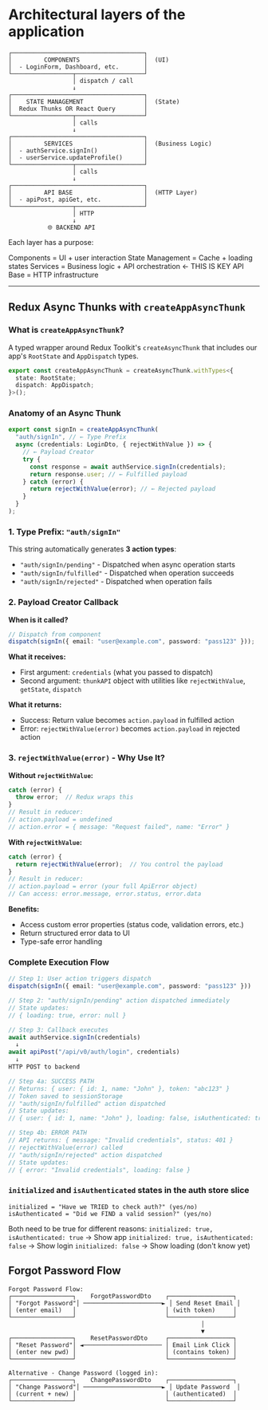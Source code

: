 # Architectural layers of the application

```
┌─────────────────────────────────────┐
│         COMPONENTS                  │  (UI)
│  - LoginForm, Dashboard, etc.       │
└─────────────────┬───────────────────┘
                  │ dispatch / call
                  ↓
┌─────────────────────────────────────┐
│    STATE MANAGEMENT                 │  (State)
│  Redux Thunks OR React Query        │
└─────────────────┬───────────────────┘
                  │ calls
                  ↓
┌─────────────────────────────────────┐
│         SERVICES                    │  (Business Logic)
│  - authService.signIn()             │
│  - userService.updateProfile()      │
└─────────────────┬───────────────────┘
                  │ calls
                  ↓
┌─────────────────────────────────────┐
│         API BASE                    │  (HTTP Layer)
│  - apiPost, apiGet, etc.            │
└─────────────────┬───────────────────┘
                  │ HTTP
                  ↓
           🌐 BACKEND API
```

Each layer has a purpose:

Components = UI + user interaction
State Management = Cache + loading states
Services = Business logic + API orchestration ← THIS IS KEY
API Base = HTTP infrastructure

---

## Redux Async Thunks with `createAppAsyncThunk`

### What is `createAppAsyncThunk`?

A typed wrapper around Redux Toolkit's `createAsyncThunk` that includes our app's `RootState` and `AppDispatch` types.

```typescript
export const createAppAsyncThunk = createAsyncThunk.withTypes<{
  state: RootState;
  dispatch: AppDispatch;
}>();
```

### Anatomy of an Async Thunk

```typescript
export const signIn = createAppAsyncThunk(
  "auth/signIn", // ← Type Prefix
  async (credentials: LoginDto, { rejectWithValue }) => {
    // ← Payload Creator
    try {
      const response = await authService.signIn(credentials);
      return response.user; // ← Fulfilled payload
    } catch (error) {
      return rejectWithValue(error); // ← Rejected payload
    }
  }
);
```

### 1. Type Prefix: `"auth/signIn"`

This string automatically generates **3 action types**:

- `"auth/signIn/pending"` - Dispatched when async operation starts
- `"auth/signIn/fulfilled"` - Dispatched when operation succeeds
- `"auth/signIn/rejected"` - Dispatched when operation fails

### 2. Payload Creator Callback

**When is it called?**

```typescript
// Dispatch from component
dispatch(signIn({ email: "user@example.com", password: "pass123" }));
```

**What it receives:**

- First argument: `credentials` (what you passed to dispatch)
- Second argument: `thunkAPI` object with utilities like `rejectWithValue`, `getState`, `dispatch`

**What it returns:**

- Success: Return value becomes `action.payload` in fulfilled action
- Error: `rejectWithValue(error)` becomes `action.payload` in rejected action

### 3. `rejectWithValue(error)` - Why Use It?

**Without `rejectWithValue`:**

```typescript
catch (error) {
  throw error;  // Redux wraps this
}
// Result in reducer:
// action.payload = undefined
// action.error = { message: "Request failed", name: "Error" }
```

**With `rejectWithValue`:**

```typescript
catch (error) {
  return rejectWithValue(error);  // You control the payload
}
// Result in reducer:
// action.payload = error (your full ApiError object)
// Can access: error.message, error.status, error.data
```

**Benefits:**

- Access custom error properties (status code, validation errors, etc.)
- Return structured error data to UI
- Type-safe error handling

### Complete Execution Flow

```typescript
// Step 1: User action triggers dispatch
dispatch(signIn({ email: "user@example.com", password: "pass123" }))

// Step 2: "auth/signIn/pending" action dispatched immediately
// State updates:
// { loading: true, error: null }

// Step 3: Callback executes
await authService.signIn(credentials)
  ↓
await apiPost("/api/v0/auth/login", credentials)
  ↓
HTTP POST to backend

// Step 4a: SUCCESS PATH
// Returns: { user: { id: 1, name: "John" }, token: "abc123" }
// Token saved to sessionStorage
// "auth/signIn/fulfilled" action dispatched
// State updates:
// { user: { id: 1, name: "John" }, loading: false, isAuthenticated: true }

// Step 4b: ERROR PATH
// API returns: { message: "Invalid credentials", status: 401 }
// rejectWithValue(error) called
// "auth/signIn/rejected" action dispatched
// State updates:
// { error: "Invalid credentials", loading: false }
```

### `initialized` and `isAuthenticated` states in the auth store slice

```
initialized = "Have we TRIED to check auth?" (yes/no)
isAuthenticated = "Did we FIND a valid session?" (yes/no)
```

Both need to be true for different reasons:
`initialized: true, isAuthenticated: true` → Show app
`initialized: true, isAuthenticated: false` → Show login
`initialized: false` → Show loading (don't know yet)

## Forgot Password Flow

```
Forgot Password Flow:
┌─────────────────┐    ForgotPasswordDto    ┌──────────────────┐
│ "Forgot Password"│ ──────────────────────► │ Send Reset Email │
│ (enter email)   │                         │ (with token)     │
└─────────────────┘                         └──────────────────┘
                                                      │
                                                      ▼
┌─────────────────┐    ResetPasswordDto     ┌──────────────────┐
│ "Reset Password"│ ◄────────────────────── │ Email Link Click │
│ (enter new pwd) │                         │ (contains token) │
└─────────────────┘                         └──────────────────┘

Alternative - Change Password (logged in):
┌─────────────────┐    ChangePasswordDto    ┌──────────────────┐
│ "Change Password"│ ──────────────────────► │ Update Password  │
│ (current + new) │                         │ (authenticated)  │
└─────────────────┘                         └──────────────────┘
```